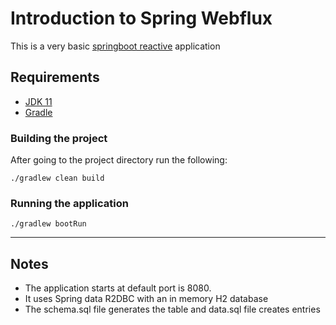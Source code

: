 # Introduction to Spring Webflux
This is a very basic [springboot reactive](https://spring.io/reactive) application 

## Requirements
- [JDK 11](https://www.oracle.com/de/java/technologies/javase/jdk11-archive-downloads.html)
- [Gradle](https://gradle.org/)

### Building the project
After going to the project directory run the following:
```
./gradlew clean build
```

### Running the application
```
./gradlew bootRun
```
---

## Notes
- The application starts at default port is 8080.
- It uses Spring data R2DBC with an in memory H2 database 
- The schema.sql file generates the table and data.sql file creates entries
